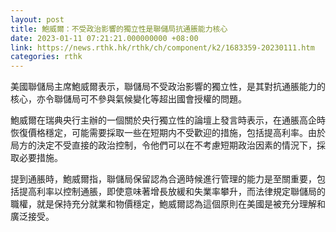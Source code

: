 ```yaml
---
layout: post
title: 鮑威爾：不受政治影響的獨立性是聯儲局抗通脹能力核心
date: 2023-01-11 07:21:21.000000000 +08:00
link: https://news.rthk.hk/rthk/ch/component/k2/1683359-20230111.htm
categories: rthk
---
```


美國聯儲局主席鮑威爾表示，聯儲局不受政治影響的獨立性，是其對抗通脹能力的核心，亦令聯儲局可不參與氣候變化等超出國會授權的問題。

鮑威爾在瑞典央行主辦的一個關於央行獨立性的論壇上發言時表示，在通脹高企時恢復價格穩定，可能需要採取一些在短期内不受歡迎的措施，包括提高利率。由於局方的決定不受直接的政治控制，令他們可以在不考慮短期政治因素的情況下，採取必要措施。

提到通脹時，鮑威爾指，聯儲局保留認為合適時候進行管理的能力是至關重要，包括提高利率以控制通脹，即使意味著增長放緩和失業率攀升，而法律規定聯儲局的職權，就是保持充分就業和物價穩定，鮑威爾認為這個原則在美國是被充分理解和廣泛接受。
